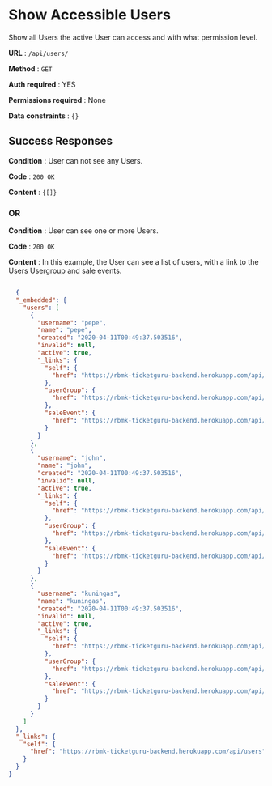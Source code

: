 # Show Accessible Users

Show all Users the active User can access and with what permission level.

**URL** : `/api/users/`

**Method** : `GET`

**Auth required** : YES

**Permissions required** : None

**Data constraints** : `{}`

## Success Responses

**Condition** : User can not see any Users.

**Code** : `200 OK`

**Content** : `{[]}`

### OR

**Condition** : User can see one or more Users.

**Code** : `200 OK`

**Content** : In this example, the User can see a list of users, with a link to the Users Usergroup and sale events.

```json

  {
  "_embedded": {
    "users": [
      {
        "username": "pepe",
        "name": "pepe",
        "created": "2020-04-11T00:49:37.503516",
        "invalid": null,
        "active": true,
        "_links": {
          "self": {
            "href": "https://rbmk-ticketguru-backend.herokuapp.com/api/users/3"
          },
          "userGroup": {
            "href": "https://rbmk-ticketguru-backend.herokuapp.com/api/users/3/userGroup"
          },
          "saleEvent": {
            "href": "https://rbmk-ticketguru-backend.herokuapp.com/api/users/3/saleEvents"
          }
        }
      },
      {
        "username": "john",
        "name": "john",
        "created": "2020-04-11T00:49:37.503516",
        "invalid": null,
        "active": true,
        "_links": {
          "self": {
            "href": "https://rbmk-ticketguru-backend.herokuapp.com/api/users/4"
          },
          "userGroup": {
            "href": "https://rbmk-ticketguru-backend.herokuapp.com/api/users/4/userGroup"
          },
          "saleEvent": {
            "href": "https://rbmk-ticketguru-backend.herokuapp.com/api/users/4/saleEvents"
          }
        }
      },
      {
        "username": "kuningas",
        "name": "kuningas",
        "created": "2020-04-11T00:49:37.503516",
        "invalid": null,
        "active": true,
        "_links": {
          "self": {
            "href": "https://rbmk-ticketguru-backend.herokuapp.com/api/users/5"
          },
          "userGroup": {
            "href": "https://rbmk-ticketguru-backend.herokuapp.com/api/users/5/userGroup"
          },
          "saleEvent": {
            "href": "https://rbmk-ticketguru-backend.herokuapp.com/api/users/5/saleEvents"
          }
        }
      }
    ]
  },
  "_links": {
    "self": {
      "href": "https://rbmk-ticketguru-backend.herokuapp.com/api/users"
    }
  }
}

```
